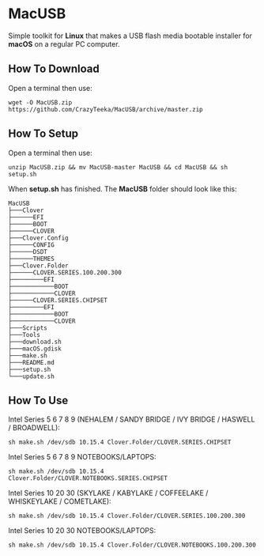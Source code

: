 # MacUSB
Simple toolkit for **Linux** that makes a USB flash media bootable installer for **macOS** on a regular PC computer.

## How To Download
Open a terminal then use:
```
wget -O MacUSB.zip https://github.com/CrazyTeeka/MacUSB/archive/master.zip
```

## How To Setup
Open a terminal then use:
```
unzip MacUSB.zip && mv MacUSB-master MacUSB && cd MacUSB && sh setup.sh
```
When **setup.sh** has finished. The **MacUSB** folder should look like this:
```
MacUSB
├───Clover
├──────EFI
├──────BOOT
├──────CLOVER
├───Clover.Config
├──────CONFIG
├──────DSDT
├──────THEMES
├───Clover.Folder
├──────CLOVER.SERIES.100.200.300
├─────────EFI
├────────────BOOT
├────────────CLOVER
├──────CLOVER.SERIES.CHIPSET
├─────────EFI
├────────────BOOT
├────────────CLOVER
├───Scripts
├───Tools
├───download.sh
├───macOS.gdisk
├───make.sh
├───README.md
├───setup.sh
└───update.sh
```

## How To Use
Intel Series 5 6 7 8 9 (NEHALEM / SANDY BRIDGE / IVY BRIDGE / HASWELL / BROADWELL):
```
sh make.sh /dev/sdb 10.15.4 Clover.Folder/CLOVER.SERIES.CHIPSET
```
Intel Series 5 6 7 8 9 NOTEBOOKS/LAPTOPS:
```
sh make.sh /dev/sdb 10.15.4 Clover.Folder/CLOVER.NOTEBOOKS.SERIES.CHIPSET
```
Intel Series 10 20 30 (SKYLAKE / KABYLAKE / COFFEELAKE / WHISKEYLAKE / COMETLAKE):
```
sh make.sh /dev/sdb 10.15.4 Clover.Folder/CLOVER.SERIES.100.200.300
```
Intel Series 10 20 30 NOTEBOOKS/LAPTOPS:
```
sh make.sh /dev/sdb 10.15.4 Clover.Folder/CLOVER.NOTEBOOKS.100.200.300
```
